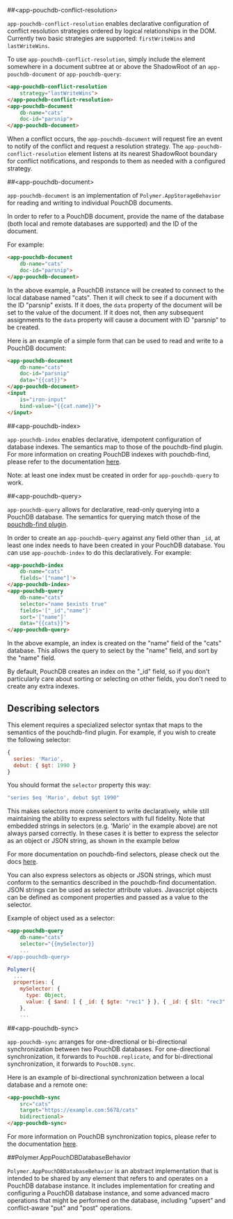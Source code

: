 
<!---

This README is automatically generated from the comments in these files:
app-pouchdb-conflict-resolution.html  app-pouchdb-database-behavior.html  app-pouchdb-document.html  app-pouchdb-index.html  app-pouchdb-query.html  app-pouchdb-sync.html

Edit those files, and our readme bot will duplicate them over here!
Edit this file, and the bot will squash your changes :)

The bot does some handling of markdown. Please file a bug if it does the wrong
thing! https://github.com/PolymerLabs/tedium/issues

-->


##&lt;app-pouchdb-conflict-resolution&gt;

`app-pouchdb-conflict-resolution` enables declarative configuration of conflict
resolution strategies ordered by logical relationships in the DOM. Currently
two basic strategies are supported: `firstWriteWins` and `lastWriteWins`.

To use `app-pouchdb-conflict-resolution`, simply include the element somewhere
in a document subtree at or above the ShadowRoot of an `app-pouchdb-document`
or `app-pouchdb-query`:

```html
<app-pouchdb-conflict-resolution
    strategy="lastWriteWins">
</app-pouchdb-conflict-resolution>
<app-pouchdb-document
    db-name="cats"
    doc-id="parsnip">
</app-pouchdb-document>
```

When a conflict occurs, the `app-pouchdb-document` will request fire an event
to notify of the conflict and request a resolution strategy. The
`app-pouchdb-conflict-resolution` element listens at its nearest ShadowRoot
boundary for conflict notifications, and responds to them as needed with a
configured strategy.



##&lt;app-pouchdb-document&gt;

`app-pouchdb-document` is an implementation of `Polymer.AppStorageBehavior`
for reading and writing to individual PouchDB documents.

In order to refer to a PouchDB document, provide the name of the database
(both local and remote databases are supported) and the ID of the document.

For example:

```html
<app-pouchdb-document
    db-name="cats"
    doc-id="parsnip">
</app-pouchdb-document>
```

In the above example, a PouchDB instance will be created to connect to the
local database named "cats". Then it will check to see if a document with the
ID "parsnip" exists. If it does, the `data` property of the document will be
set to the value of the document. If it does not, then any subsequent
assignments to the `data` property will cause a document with ID "parsnip" to
be created.

Here is an example of a simple form that can be used to read and write to a
PouchDB document:

```html
<app-pouchdb-document
    db-name="cats"
    doc-id="parsnip"
    data="{{cat}}">
</app-pouchdb-document>
<input
    is="iron-input"
    bind-value="{{cat.name}}">
</input>
```



##&lt;app-pouchdb-index&gt;

`app-pouchdb-index` enables declarative, idempotent configuration of database
indexes. The semantics map to those of the pouchdb-find plugin. For more
information on creating PouchDB indexes with pouchdb-find, please refer to the
documentation
[here](https://github.com/nolanlawson/pouchdb-find#dbcreateindexindex--callback).

Note: at least one index must be created in order for `app-pouchdb-query` to
work.



##&lt;app-pouchdb-query&gt;

`app-pouchdb-query` allows for declarative, read-only querying into a PouchDB
database. The semantics for querying match those of the
[pouchdb-find plugin](https://github.com/nolanlawson/pouchdb-find).

In order to create an `app-pouchdb-query` against any field other than `_id`, at
least one index needs to have been created in your PouchDB database. You can use
`app-pouchdb-index` to do this declaratively. For example:

```html
<app-pouchdb-index
    db-name="cats"
    fields='["name"]'>
</app-pouchdb-index>
<app-pouchdb-query
    db-name="cats"
    selector="name $exists true"
    fields='["_id","name"]'
    sort='["name"]'
    data="{{cats}}">
</app-pouchdb-query>
```

In the above example, an index is created on the "name" field of the "cats"
database. This allows the query to select by the "name" field, and sort by the
"name" field.

By default, PouchDB creates an index on the "_id" field, so if you don't
particularly care about sorting or selecting on other fields, you don't need to
create any extra indexes.

## Describing selectors

This element requires a specialized selector syntax that maps to the semantics
of the pouchdb-find plugin. For example, if you wish to create the following
selector:

```javascript
{
  series: 'Mario',
  debut: { $gt: 1990 }
}
```

You should format the `selector` property this way:

```javascript
"series $eq 'Mario', debut $gt 1990"
```

This makes selectors more convenient to write declaratively, while still
maintaining the ability to express selectors with full fidelity. Note that
embedded strings in selectors (e.g. 'Mario' in the example above) are not
always parsed correctly. In these cases it is better to express the selector
as an object or JSON string, as shown in the example below

For more documentation on pouchdb-find selectors, please check out the docs
[here](https://github.com/nolanlawson/pouchdb-find#dbfindrequest--callback).

You can also express selectors as objects or JSON strings, which must
conform to the semantics described in the pouchdb-find documentation. JSON
strings can be used as selector attribute values. Javascript objects can be
defined as component properties and passed as a value to the selector.

Example of object used as a selector:

```html
<app-pouchdb-query
    db-name="cats"
    selector="{{mySelector}}
    ...
</app-pouchdb-query>
```

```javascript
Polymer({
  ...
  properties: {
    mySelector: {
      type: Object,
      value: { $and: [ { _id: { $gte: "rec1" } }, { _id: { $lt: "rec3" } } ] }
    },
    ...
```

##&lt;app-pouchdb-sync&gt;

`app-pouchdb-sync` arranges for one-directional or bi-directional
synchronization between two PouchDB databases. For one-directional
synchronization, it forwards to `PouchDB.replicate`, and for bi-directional
synchronization, it forwards to `PouchDB.sync`.

Here is an example of bi-directional synchronization between a local database
and a remote one:

```html
<app-pouchdb-sync
    src="cats"
    target="https://example.com:5678/cats"
    bidirectional>
</app-pouchdb-sync>
```

For more information on PouchDB synchronization topics, please refer to the
documentation [here](https://pouchdb.com/guides/replication.html).



##Polymer.AppPouchDBDatabaseBehavior

`Polymer.AppPouchDBDatabaseBehavior` is an abstract implementation that
is intended to be shared by any element that refers to and operates on a
PouchDB database instance. It includes implementation for creating and
configuring a PouchDB database instance, and some advanced macro
operations that might be performed on the database, including "upsert"
and conflict-aware "put" and "post" operations.


